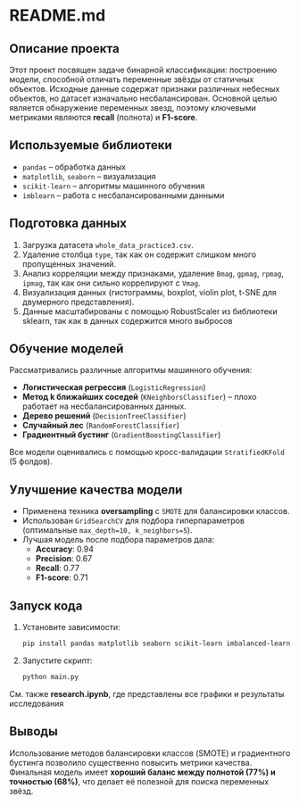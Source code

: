 # README.md

## Описание проекта

Этот проект посвящен задаче бинарной классификации: построению модели, способной отличать переменные звёзды от статичных объектов. Исходные данные содержат признаки различных небесных объектов, но датасет изначально несбалансирован. Основной целью является обнаружение переменных звезд, поэтому ключевыми метриками являются **recall** (полнота) и **F1-score**.

## Используемые библиотеки

- `pandas` – обработка данных
- `matplotlib`, `seaborn` – визуализация
- `scikit-learn` – алгоритмы машинного обучения
- `imblearn` – работа с несбалансированными данными

## Подготовка данных

1. Загрузка датасета `whole_data_practice3.csv`.
2. Удаление столбца `type`, так как он содержит слишком много пропущенных значений.
3. Анализ корреляции между признаками, удаление `Bmag`, `gpmag`, `rpmag`, `ipmag`, так как они сильно коррелируют с `Vmag`.
4. Визуализация данных (гистограммы, boxplot, violin plot, t-SNE для двумерного представления).
5. Данные масштабированы с помощью RobustScaler из библиотеки sklearn, так как в данных содержится много выбросов

## Обучение моделей

Рассматривались различные алгоритмы машинного обучения:

- **Логистическая регрессия** (`LogisticRegression`)
- **Метод k ближайших соседей** (`KNeighborsClassifier`) – плохо работает на несбалансированных данных.
- **Дерево решений** (`DecisionTreeClassifier`)
- **Случайный лес** (`RandomForestClassifier`)
- **Градиентный бустинг** (`GradientBoostingClassifier`)

Все модели оценивались с помощью кросс-валидации `StratifiedKFold` (5 фолдов).

## Улучшение качества модели

- Применена техника **oversampling** с `SMOTE` для балансировки классов.
- Использован `GridSearchCV` для подбора гиперпараметров (оптимальные `max_depth=10, k_neighbors=5`).
- Лучшая модель после подбора параметров дала:
  - **Accuracy**: 0.94
  - **Precision**: 0.67
  - **Recall**: 0.77
  - **F1-score**: 0.71

## Запуск кода

1. Установите зависимости:
   ```bash
   pip install pandas matplotlib seaborn scikit-learn imbalanced-learn
   ```
2. Запустите скрипт:
   ```bash
   python main.py
   ```

См. также **research.ipynb**, где представлены все графики и результаты исследования

## Выводы

Использование методов балансировки классов (SMOTE) и градиентного бустинга позволило существенно повысить метрики качества. Финальная модель имеет **хороший баланс между полнотой (77%) и точностью (68%)**, что делает её полезной для поиска переменных звёзд.
